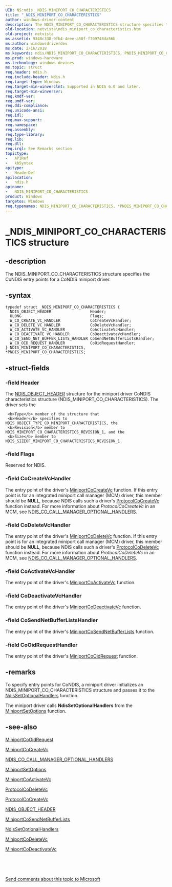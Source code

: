 ```yaml
---
UID: NS:ndis._NDIS_MINIPORT_CO_CHARACTERISTICS
title: "_NDIS_MINIPORT_CO_CHARACTERISTICS"
author: windows-driver-content
description: The NDIS_MINIPORT_CO_CHARACTERISTICS structure specifies the CoNDIS entry points for a CoNDIS miniport driver.
old-location: netvista\ndis_miniport_co_characteristics.htm
old-project: netvista
ms.assetid: 9348c338-9fb4-4eee-a50f-f709748da56b
ms.author: windowsdriverdev
ms.date: 2/16/2018
ms.keywords: ndis/NDIS_MINIPORT_CO_CHARACTERISTICS, PNDIS_MINIPORT_CO_CHARACTERISTICS, PNDIS_MINIPORT_CO_CHARACTERISTICS structure pointer [Network Drivers Starting with Windows Vista], *PNDIS_MINIPORT_CO_CHARACTERISTICS, NDIS_MINIPORT_CO_CHARACTERISTICS structure [Network Drivers Starting with Windows Vista], netvista.ndis_miniport_co_characteristics, condis_structures_ref_148c0384-32c9-4d21-bab8-66b839ee75a6.xml, NDIS_MINIPORT_CO_CHARACTERISTICS, _NDIS_MINIPORT_CO_CHARACTERISTICS, ndis/PNDIS_MINIPORT_CO_CHARACTERISTICS
ms.prod: windows-hardware
ms.technology: windows-devices
ms.topic: struct
req.header: ndis.h
req.include-header: Ndis.h
req.target-type: Windows
req.target-min-winverclnt: Supported in NDIS 6.0 and later.
req.target-min-winversvr: 
req.kmdf-ver: 
req.umdf-ver: 
req.ddi-compliance: 
req.unicode-ansi: 
req.idl: 
req.max-support: 
req.namespace: 
req.assembly: 
req.type-library: 
req.lib: 
req.dll: 
req.irql: See Remarks section
topictype:
-	APIRef
-	kbSyntax
apitype:
-	HeaderDef
apilocation:
-	ndis.h
apiname:
-	NDIS_MINIPORT_CO_CHARACTERISTICS
product: Windows
targetos: Windows
req.typenames: NDIS_MINIPORT_CO_CHARACTERISTICS, *PNDIS_MINIPORT_CO_CHARACTERISTICS
---
```


# _NDIS_MINIPORT_CO_CHARACTERISTICS structure


## -description


The NDIS_MINIPORT_CO_CHARACTERISTICS structure specifies the CoNDIS entry points for a CoNDIS
  miniport driver.


## -syntax


````
typedef struct _NDIS_MINIPORT_CO_CHARACTERISTICS {
  NDIS_OBJECT_HEADER                 Header;
  ULONG                              Flags;
  W_CO_CREATE_VC_HANDLER             CoCreateVcHandler;
  W_CO_DELETE_VC_HANDLER             CoDeleteVcHandler;
  W_CO_ACTIVATE_VC_HANDLER           CoActivateVcHandler;
  W_CO_DEACTIVATE_VC_HANDLER         CoDeactivateVcHandler;
  W_CO_SEND_NET_BUFFER_LISTS_HANDLER CoSendNetBufferListsHandler;
  W_CO_OID_REQUEST_HANDLER           CoOidRequestHandler;
} NDIS_MINIPORT_CO_CHARACTERISTICS, *PNDIS_MINIPORT_CO_CHARACTERISTICS;
````


## -struct-fields




### -field Header

The 
     <a href="..\ntddndis\ns-ntddndis-_ndis_object_header.md">NDIS_OBJECT_HEADER</a> structure for the
     miniport driver CoNDIS characteristics structure (NDIS_MINIPORT_CO_CHARACTERISTICS). The driver sets the
     
     <b>Type</b> member of the structure that 
     <b>Header</b> specifies to NDIS_OBJECT_TYPE_CO_MINIPORT_CHARACTERISTICS, the 
     <b>Revision</b> member to NDIS_MINIPORT_CO_CHARACTERISTICS_REVISION_1, and the 
     <b>Size</b> member to NDIS_SIZEOF_MINIPORT_CO_CHARACTERISTICS_REVISION_1.


### -field Flags

Reserved for NDIS.


### -field CoCreateVcHandler

The entry point of the driver's 
     <a href="..\ndis\nc-ndis-miniport_co_create_vc.md">MiniportCoCreateVc</a> function. If
     this entry point is for an integrated miniport call manager (MCM) driver, this member should be <b>NULL</b>,
     because NDIS calls such a driver's 
     <a href="..\ndis\nc-ndis-protocol_co_create_vc.md">ProtocolCoCreateVc</a> function
     instead. For more information about 
     <i>ProtocolCoCreateVc</i> in an MCM, see 
     <a href="..\ndis\ns-ndis-_ndis_co_call_manager_optional_handlers.md">
     NDIS_CO_CALL_MANAGER_OPTIONAL_HANDLERS</a>.


### -field CoDeleteVcHandler

The entry point of the driver's 
     <a href="..\ndis\nc-ndis-miniport_co_delete_vc.md">MiniportCoDeleteVc</a> function. If
     this entry point is for an integrated miniport call manager (MCM) driver, this member should be <b>NULL</b>,
     because NDIS calls such a driver's 
     <a href="..\ndis\nc-ndis-protocol_co_delete_vc.md">ProtocolCoDeleteVc</a> function
     instead. For more information about 
     <i>ProtocolCoDeleteVc</i> in an MCM, see 
     <a href="..\ndis\ns-ndis-_ndis_co_call_manager_optional_handlers.md">
     NDIS_CO_CALL_MANAGER_OPTIONAL_HANDLERS</a>.


### -field CoActivateVcHandler

The entry point of the driver's 
     <a href="..\ndis\nc-ndis-miniport_co_activate_vc.md">
     MiniportCoActivateVc</a> function.


### -field CoDeactivateVcHandler

The entry point of the driver's 
     <a href="..\ndis\nc-ndis-miniport_co_deactivate_vc.md">
     MiniportCoDeactivateVc</a> function.


### -field CoSendNetBufferListsHandler

The entry point of the driver's 
     <a href="..\ndis\nc-ndis-miniport_co_send_net_buffer_lists.md">
     MiniportCoSendNetBufferLists</a> function.


### -field CoOidRequestHandler

The entry point of the driver's 
     <a href="..\ndis\nc-ndis-miniport_co_oid_request.md">
     MiniportCoOidRequest</a> function.


## -remarks



To specify entry points for CoNDIS, a miniport driver initializes an NDIS_MINIPORT_CO_CHARACTERISTICS
    structure and passes it to the 
    <a href="..\ndis\nf-ndis-ndissetoptionalhandlers.md">
    NdisSetOptionalHandlers</a> function.

The miniport driver calls 
    <b>NdisSetOptionalHandlers</b> from the 
    <a href="https://msdn.microsoft.com/en-us/library/windows/hardware/ff570269">MiniportSetOptions</a> function.




## -see-also

<a href="..\ndis\nc-ndis-miniport_co_oid_request.md">MiniportCoOidRequest</a>



<a href="..\ndis\nc-ndis-miniport_co_create_vc.md">MiniportCoCreateVc</a>



<a href="..\ndis\ns-ndis-_ndis_co_call_manager_optional_handlers.md">
   NDIS_CO_CALL_MANAGER_OPTIONAL_HANDLERS</a>



<a href="https://msdn.microsoft.com/en-us/library/windows/hardware/ff570269">MiniportSetOptions</a>



<a href="..\ndis\nc-ndis-miniport_co_activate_vc.md">MiniportCoActivateVc</a>



<a href="..\ndis\nc-ndis-protocol_co_delete_vc.md">ProtocolCoDeleteVc</a>



<a href="..\ndis\nc-ndis-protocol_co_create_vc.md">ProtocolCoCreateVc</a>



<a href="..\ntddndis\ns-ntddndis-_ndis_object_header.md">NDIS_OBJECT_HEADER</a>



<a href="..\ndis\nc-ndis-miniport_co_send_net_buffer_lists.md">
   MiniportCoSendNetBufferLists</a>



<a href="..\ndis\nf-ndis-ndissetoptionalhandlers.md">NdisSetOptionalHandlers</a>



<a href="..\ndis\nc-ndis-miniport_co_delete_vc.md">MiniportCoDeleteVc</a>



<a href="..\ndis\nc-ndis-miniport_co_deactivate_vc.md">MiniportCoDeactivateVc</a>



 

 

<a href="mailto:wsddocfb@microsoft.com?subject=Documentation%20feedback [netvista\netvista]:%20NDIS_MINIPORT_CO_CHARACTERISTICS structure%20 RELEASE:%20(2/16/2018)&amp;body=%0A%0APRIVACY STATEMENT%0A%0AWe use your feedback to improve the documentation. We don't use your email address for any other purpose, and we'll remove your email address from our system after the issue that you're reporting is fixed. While we're working to fix this issue, we might send you an email message to ask for more info. Later, we might also send you an email message to let you know that we've addressed your feedback.%0A%0AFor more info about Microsoft's privacy policy, see http://privacy.microsoft.com/en-us/default.aspx." title="Send comments about this topic to Microsoft">Send comments about this topic to Microsoft</a>

